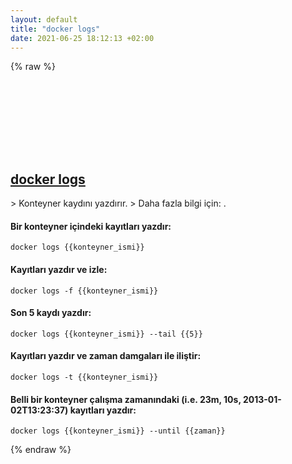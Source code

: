 ```yaml
---
layout: default
title: "docker logs"
date: 2021-06-25 18:12:13 +02:00
---
```

{% raw %}
<h2 id="docker-logs">
  <a href="/tr/common/docker-logs.html">docker logs</a> <a href="#docker-logs"><svg class="icon">
    <use href="/assets/images/unicode_sprite.svg#link" />
  </svg></a>
</h2>
> Konteyner kaydını yazdırır.
> Daha fazla bilgi için: <https://docs.docker.com/engine/reference/commandline/logs>.

#### Bir konteyner içindeki kayıtları yazdır:
```shell
docker logs {{konteyner_ismi}}
```
#### Kayıtları yazdır ve izle:
```shell
docker logs -f {{konteyner_ismi}}
```
#### Son 5 kaydı yazdır:
```shell
docker logs {{konteyner_ismi}} --tail {{5}}
```
#### Kayıtları yazdır ve zaman damgaları ile iliştir:
```shell
docker logs -t {{konteyner_ismi}}
```
#### Belli bir konteyner çalışma zamanındaki (i.e. 23m, 10s, 2013-01-02T13:23:37) kayıtları yazdır:
```shell
docker logs {{konteyner_ismi}} --until {{zaman}}
```
{% endraw %}